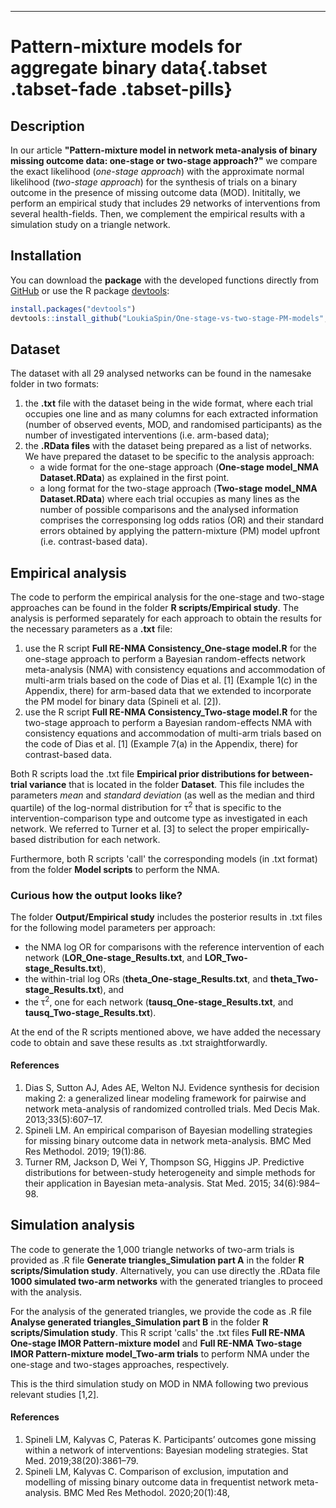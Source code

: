 ***


# Pattern-mixture models for aggregate binary data{.tabset .tabset-fade .tabset-pills}

## Description

In our article __"Pattern-mixture model in network meta-analysis of binary missing outcome data: one-stage or two-stage approach?"__ we compare the exact likelihood (_one-stage approach_) with the approximate normal likelihood (_two-stage approach_) for the synthesis of trials on a binary outcome in the presence of missing outcome data (MOD). Inititally, we perform an empirical study that includes 29 networks of interventions from several health-fields. Then, we complement the empirical results with a simulation study on a triangle network.  

## Installation 

You can download the __package__ with the developed functions directly from [GitHub](https://github.com/LoukiaSpin/One-stage-vs-two-stage-PM-models) or use the R package [devtools](https://cran.r-project.org/web/packages/devtools/index.html):

```r
install.packages("devtools")
devtools::install_github("LoukiaSpin/One-stage-vs-two-stage-PM-models", build_vignettes = T)
```
## Dataset 

The dataset with all 29 analysed networks can be found in the namesake folder in two formats:

1. the __.txt__ file with the dataset being in the wide format, where each trial occupies one line and as many columns for each extracted information (number of observed events, MOD, and randomised participants) as the number of investigated interventions (i.e. arm-based data);
2. the __.RData files__ with the dataset being prepared as a list of networks. We have prepared the dataset to be specific to the analysis approach:
   * a wide format for the one-stage approach (__One-stage model_NMA Dataset.RData__) as explained in the first point.
   * a long format for the two-stage approach (__Two-stage model_NMA Dataset.RData__) where each trial occupies as many lines as the number of possible comparisons and the analysed information comprises the corresponsing log odds ratios (OR) and their standard errors obtained by applying the pattern-mixture (PM) model upfront (i.e. contrast-based data).
   
## Empirical analysis

The code to perform the empirical analysis for the one-stage and two-stage approaches can be found in the folder __R scripts/Empirical study__. The analysis is performed separately for each approach to obtain the results for the necessary parameters as a __.txt__ file:

1. use the R script __Full RE-NMA Consistency_One-stage model.R__ for the one-stage approach to perform a Bayesian random-effects network meta-analysis (NMA) with consistency equations and accommodation of multi-arm trials based on the code of Dias et al. [1] (Example 1(c) in the Appendix, there) for arm-based data that we extended to incorporate the PM model for binary data (Spineli et al. [2]).
2. use the R script __Full RE-NMA Consistency_Two-stage model.R__ for the two-stage approach to perform a Bayesian random-effects NMA with consistency equations and accommodation of multi-arm trials based on the code of Dias et al. [1] (Example 7(a) in the Appendix, there) for contrast-based data.

Both R scripts load the .txt file __Empirical prior distributions for between-trial variance__ that is located in the folder __Dataset__. This file includes the parameters _mean_ and _standard deviation_ (as well as the median and third quartile) of the log-normal distribution for &tau;<sup>2</sup> that is specific to the intervention-comparison type and outcome type as investigated in each network. We referred to Turner et al. [3] to select the proper empirically-based distribution for each network.

Furthermore, both R scripts 'call' the corresponding models (in .txt format) from the folder __Model scripts__ to perform the NMA. 

### Curious how the output looks like?

The folder __Output/Empirical study__ includes the posterior results in .txt files for the following model parameters per approach:

* the NMA log OR for comparisons with the reference intervention of each network (__LOR_One-stage_Results.txt__, and __LOR_Two-stage_Results.txt__), 
* the within-trial log ORs (__theta_One-stage_Results.txt__, and __theta_Two-stage_Results.txt__), and 
* the &tau;<sup>2</sup>, one for each network (__tausq_One-stage_Results.txt__, and __tausq_Two-stage_Results.txt__). 

At the end of the R scripts mentioned above, we have added the necessary code to obtain and save these results as .txt straightforwardly.

#### References

1. Dias S, Sutton AJ, Ades AE, Welton NJ. Evidence synthesis for decision making 2: a generalized linear modeling framework for pairwise and network meta-analysis of randomized controlled trials. Med Decis Mak. 2013;33(5):607–17. 
2. Spineli LM. An empirical comparison of Bayesian modelling strategies for missing binary outcome data in network meta-analysis. BMC Med Res Methodol. 2019; 19(1):86.
3. Turner RM, Jackson D, Wei Y, Thompson SG, Higgins JP. Predictive distributions for between-study heterogeneity and simple methods for their application in Bayesian meta-analysis. Stat Med. 2015; 34(6):984–98. 

## Simulation analysis

The code to generate the 1,000 triangle networks of two-arm trials is provided as .R file __Generate triangles_Simulation part A__ in the folder __R scripts/Simulation study__. Alternatively, you can use directly the .RData file __1000 simulated two-arm networks__ with the generated triangles to proceed with the analysis. 

For the analysis of the generated triangles, we provide the code as .R file __Analyse generated triangles_Simulation part B__ in the folder __R scripts/Simulation study__. This R script 'calls' the .txt files __Full RE-NMA One-stage IMOR Pattern-mixture model__ and __Full RE-NMA Two-stage IMOR Pattern-mixture model_Two-arm trials__ to perform NMA under the one-stage and two-stages approaches, respectively.

This is the third simulation study on MOD in NMA following two previous relevant studies [1,2].

#### References

1. Spineli LM, Kalyvas C, Pateras K. Participants’ outcomes gone missing within a network of interventions: Bayesian modeling strategies. Stat Med. 2019;38(20):3861–79. 
2. Spineli LM, Kalyvas C. Comparison of exclusion, imputation and modelling of missing binary outcome data in frequentist network meta-analysis. BMC Med Res Methodol. 2020;20(1):48,
